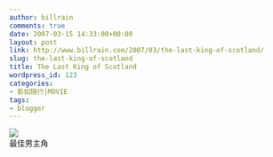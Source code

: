 ```yaml
---
author: billrain
comments: true
date: 2007-03-15 14:33:00+00:00
layout: post
link: http://www.billrain.com/2007/03/the-last-king-of-scotland/
slug: the-last-king-of-scotland
title: The Last King of Scotland
wordpress_id: 123
categories:
- 影如随行|MOVIE
tags:
- blogger
---
```


[![](http://bp0.blogger.com/_lAHIYwHGO4A/RflZdAiJ_II/AAAAAAAABOA/9ODhqkjQ7b8/s400/U105P28T3D1313432F329DT20061104122804.jpg)](http://bp0.blogger.com/_lAHIYwHGO4A/RflZdAiJ_II/AAAAAAAABOA/9ODhqkjQ7b8/s1600-h/U105P28T3D1313432F329DT20061104122804.jpg)  
最佳男主角  


  

